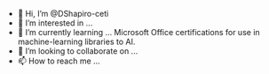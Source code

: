 - 👋 Hi, I’m @DShapiro-ceti
- 👀 I’m interested in ...
- 🌱 I’m currently learning ... Microsoft Office certifications for use in machine-learning libraries to AI. 
- 💞️ I’m looking to collaborate on ...
- 📫 How to reach me ...

<!---
DShapiro-ceti/DShapiro-ceti is a ✨ special ✨ repository because its `README.md` (this file) appears on your GitHub profile.
You can click the Preview link to take a look at your changes.
--->
